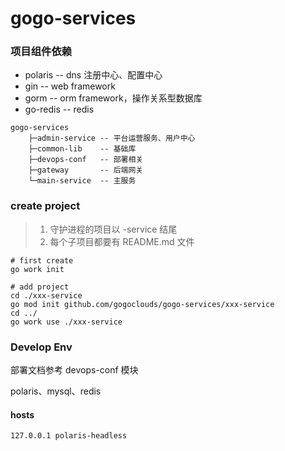 # gogo-services

### 项目组件依赖

- polaris -- dns 注册中心、配置中心
- gin -- web framework
- gorm -- orm framework，操作关系型数据库
- go-redis -- redis

```text
gogo-services
    ├─admin-service -- 平台运营服务、用户中心
    ├─common-lib    -- 基础库
    ├─devops-conf   -- 部署相关
    ├─gateway       -- 后端网关
    └─main-service  -- 主服务
```

### create project

> 1. 守护进程的项目以 -service 结尾
> 2. 每个子项目都要有 README.md 文件

```shell
# first create
go work init
```

```shell
# add project
cd ./xxx-service
go mod init github.com/gogoclouds/gogo-services/xxx-service
cd ../
go work use ./xxx-service
```

### Develop Env

部署文档参考 devops-conf 模块

polaris、mysql、redis

#### hosts

```shell
127.0.0.1 polaris-headless
```